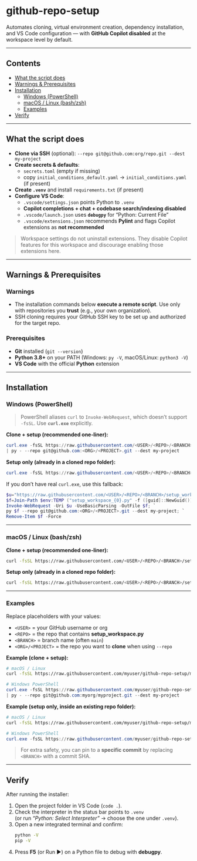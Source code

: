 # github-repo-setup

Automates cloning, virtual environment creation, dependency installation, and VS Code configuration — with **GitHub Copilot disabled** at the workspace level by default.

---

## Contents

- [What the script does](#what-the-script-does)
- [Warnings & Prerequisites](#warnings--prerequisites)
- [Installation](#installation)
  - [Windows (PowerShell)](#windows-powershell)
  - [macOS / Linux (bash/zsh)](#macos--linux-bashzsh)
  - [Examples](#examples)
- [Verify](#verify)

---

## What the script does

- **Clone via SSH** (optional): `--repo git@github.com:org/repo.git --dest my-project`
- **Create secrets & defaults**:
  - `secrets.toml` (empty if missing)
  - copy `initial_conditions_default.yaml` → `initial_conditions.yaml` (if present)
- **Create `.venv`** and install `requirements.txt` (if present)
- **Configure VS Code**:
  - `.vscode/settings.json` points Python to `.venv`
  - **Copilot completions + chat + codebase search/indexing disabled**
  - `.vscode/launch.json` uses **`debugpy`** for “Python: Current File”
  - `.vscode/extensions.json` recommends **Pylint** and flags Copilot extensions as **not recommended**

> Workspace settings do not uninstall extensions. They disable Copilot features for this workspace and discourage enabling those extensions here.

---

## Warnings & Prerequisites

### Warnings
- The installation commands below **execute a remote script**. Use only with repositories you **trust** (e.g., your own organization).
- SSH cloning requires your GitHub SSH key to be set up and authorized for the target repo.

### Prerequisites
- **Git** installed (`git --version`)
- **Python 3.8+** on your PATH (Windows: `py -V`, macOS/Linux: `python3 -V`)
- **VS Code** with the official **Python** extension

---

## Installation

### Windows (PowerShell)

> PowerShell aliases `curl` to `Invoke-WebRequest`, which doesn’t support `-fsSL`. Use **`curl.exe`** explicitly.

**Clone + setup (recommended one‑liner):**
```powershell
curl.exe -fsSL https://raw.githubusercontent.com/<USER>/<REPO>/<BRANCH>/setup_workspace.py `
| py - --repo git@github.com:<ORG>/<PROJECT>.git --dest my-project
```

**Setup only (already in a cloned repo folder):**
```powershell
curl.exe -fsSL https://raw.githubusercontent.com/<USER>/<REPO>/<BRANCH>/setup_workspace.py | py -
```

If you don’t have real `curl.exe`, use this fallback:
```powershell
$u="https://raw.githubusercontent.com/<USER>/<REPO>/<BRANCH>/setup_workspace.py"; `
$f=Join-Path $env:TEMP ("setup_workspace_{0}.py" -f ([guid]::NewGuid())); `
Invoke-WebRequest -Uri $u -UseBasicParsing -OutFile $f; `
py $f --repo git@github.com:<ORG>/<PROJECT>.git --dest my-project; `
Remove-Item $f -Force
```

---

### macOS / Linux (bash/zsh)

**Clone + setup (recommended one‑liner):**
```bash
curl -fsSL https://raw.githubusercontent.com/<USER>/<REPO>/<BRANCH>/setup_workspace.py | python3 - --repo git@github.com:<ORG>/<PROJECT>.git --dest my-project
```

**Setup only (already in a cloned repo folder):**
```bash
curl -fsSL https://raw.githubusercontent.com/<USER>/<REPO>/<BRANCH>/setup_workspace.py | python3 -
```

---

### Examples

Replace placeholders with your values:
- `<USER>` = your GitHub username or org
- `<REPO>` = the repo that contains **setup_workspace.py**
- `<BRANCH>` = branch name (often `main`)
- `<ORG>/<PROJECT>` = the repo you want to **clone** when using `--repo`

**Example (clone + setup):**
```bash
# macOS / Linux
curl -fsSL https://raw.githubusercontent.com/myuser/github-repo-setup/main/setup_workspace.py | python3 - --repo git@github.com:myorg/myproject.git --dest my-project
```

```powershell
# Windows PowerShell
curl.exe -fsSL https://raw.githubusercontent.com/myuser/github-repo-setup/main/setup_workspace.py `
| py - --repo git@github.com:myorg/myproject.git --dest my-project
```

**Example (setup only, inside an existing repo folder):**
```bash
# macOS / Linux
curl -fsSL https://raw.githubusercontent.com/myuser/github-repo-setup/main/setup_workspace.py | python3 -
```
```powershell
# Windows PowerShell
curl.exe -fsSL https://raw.githubusercontent.com/myuser/github-repo-setup/main/setup_workspace.py | py -
```

> For extra safety, you can pin to a **specific commit** by replacing `<BRANCH>` with a commit SHA.

---

## Verify

After running the installer:
1. Open the project folder in VS Code (`code .`).
2. Check the interpreter in the status bar points to `.venv`  
   (or run *“Python: Select Interpreter”* → choose the one under `.venv`).
3. Open a new integrated terminal and confirm:
   ```bash
   python -V
   pip -V
   ```
4. Press **F5** (or Run ▶) on a Python file to debug with **debugpy**.
